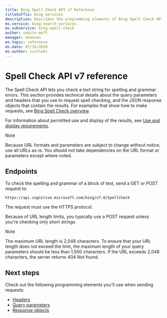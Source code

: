 ```yaml
---
title: Bing Spell Check API v7 Reference
titleSuffix: Bing Services
description: Describes the programming elements of Bing Spell Check API.
ms.service: bing-search-services
ms.subservice: bing-spell-check
author: swhite-msft
manager: ehansen
ms.topic: reference
ms.date: 07/15/2020
ms.author: scottwhi
---
```


# Spell Check API v7 reference

The Spell Check API lets you check a text string for spelling and grammar errors. This section provides technical details about the query parameters and headers that you use to request spell checking, and the JSON response objects that contain the results. For examples that show how to make requests, see [Bing Spell Check overview](../index.md). 
  
For information about permitted use and display of the results, see [Use and display requirements](../useanddisplayrequirements.md).

> [!NOTE]
> Because URL formats and parameters are subject to change without notice, use all URLs as-is. You should not take dependencies on the URL format or parameters except where noted.
  
## Endpoints  

To check the spelling and grammar of a block of text, send a GET or POST request to:  
  
```
https://api.cognitive.microsoft.com/bing/v7.0/SpellCheck
```  
  
The request must use the HTTPS protocol.  
  
Because of URL length limits, you typically use a POST request unless you're checking only short strings.  

> [!NOTE]
> The maximum URL length is 2,048 characters. To ensure that your URL length does not exceed the limit, the maximum length of your query parameters should be less than 1,500 characters. If the URL exceeds 2,048 characters, the server returns 404 Not found.  
  
## Next steps

Check out the following programming elements you'll use when sending requests:

- [Headers](headers.md)
- [Query parameters](query-parameters.md)
- [Response objects](response-objects.md)
